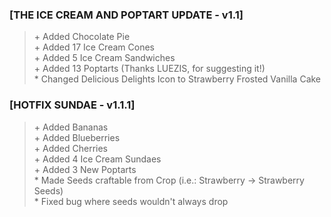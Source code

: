### [THE ICE CREAM AND POPTART UPDATE - v1.1]
> \+ Added Chocolate Pie<br>\+ Added 17 Ice Cream Cones<br>\+ Added 5 Ice Cream Sandwiches<br>\+ Added 13 Poptarts (Thanks LUEZIS, for suggesting it!)<br>\* Changed Delicious Delights Icon to Strawberry Frosted Vanilla Cake
### [HOTFIX SUNDAE - v1.1.1]
> \+ Added Bananas<br>\+ Added Blueberries<br>\+ Added Cherries<br>\+ Added 4 Ice Cream Sundaes<br>\+ Added 3 New Poptarts<br>\* Made Seeds craftable from Crop (i.e.: Strawberry \-\> Strawberry Seeds)<br>\* Fixed bug where seeds wouldn't always drop<br>
